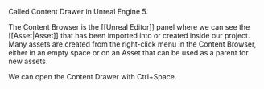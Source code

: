 Called Content Drawer in Unreal Engine 5.

The Content Browser is the [[Unreal Editor]] panel where we can see the [[Asset|Asset]] that has been imported into or created inside our project.
Many assets are created from the right-click menu in the Content Browser, either in an empty space or on an Asset that can be used as a parent for new assets.

We can open the Content Drawer with Ctrl+Space.